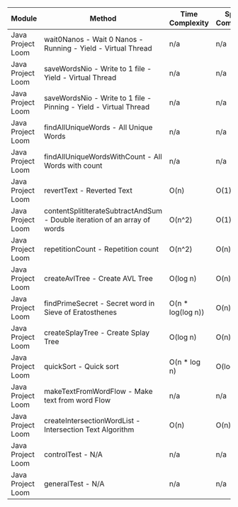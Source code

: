 | Module | Method | Time Complexity | Space Complexity | Repetitions | Measured Duration | Machine |
|---|---|---|---|---|---|---|
| Java Project Loom | wait0Nanos - Wait 0 Nanos - Running - Yield - Virtual Thread | n/a | n/a | 2 | 11 | Prototype |
| Java Project Loom | saveWordsNio - Write to 1 file - Yield - Virtual Thread | n/a | n/a | 2 | 125 | Prototype |
| Java Project Loom | saveWordsNio - Write to 1 file - Pinning - Yield - Virtual Thread | n/a | n/a | 2 | 232 | Prototype |
| Java Project Loom | findAllUniqueWords - All Unique Words | n/a | n/a | 10000 | 2388 | Prototype |
| Java Project Loom | findAllUniqueWordsWithCount - All Words with count | n/a | n/a | 10000 | 1114 | Prototype |
| Java Project Loom | revertText - Reverted Text | O(n) | O(1) | 10000 | 373 | Prototype |
| Java Project Loom | contentSplitIterateSubtractAndSum - Double iteration of an array of words | O(n^2) | O(1) | 10000 | 388 | Prototype |
| Java Project Loom | repetitionCount - Repetition count | O(n^2) | O(n) | 10000 | 2459 | Prototype |
| Java Project Loom | createAvlTree - Create AVL Tree | O(log n) | O(n) | 10000 | 172 | Prototype |
| Java Project Loom | findPrimeSecret - Secret word in Sieve of Eratosthenes | O(n * log(log n)) | O(n) | 10000 | 362 | Prototype |
| Java Project Loom | createSplayTree - Create Splay Tree | O(log n) | O(n) | 10000 | 342 | Prototype |
| Java Project Loom | quickSort - Quick sort | O(n * log n) | O(log n) | 10000 | 1370 | Prototype |
| Java Project Loom | makeTextFromWordFlow - Make text from word Flow | n/a | n/a | 10000 | 449 | Prototype |
| Java Project Loom | createIntersectionWordList - Intersection Text Algorithm | O(n) | O(n) | 10000 | 156 | Prototype |
| Java Project Loom | controlTest - N/A | n/a | n/a | 10000 | 705 | Prototype |
| Java Project Loom | generalTest - N/A | n/a | n/a | 10000 | 158 | Prototype |
